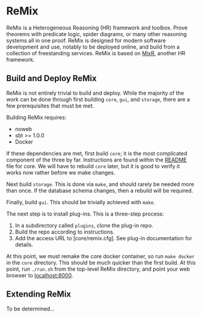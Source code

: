 ReMix
=====

ReMix is a Heterogeneous Reasoning (HR) framework and toolbox. Prove theorems with
predicate logic, spider diagrams, or many other reasoning systems all in one proof.
ReMix is designed for modern software development and use, notably to be deployed
online, and build from a collection of freestanding services. ReMix is based on
[MixR](http://github.com/urbas/mixr), another HR framework.



Build and Deploy ReMix
----------------------

ReMix is not entirely trivial to build and deploy. While the majority of the work
can be done through first building `core`, `gui`, and `storage`, there are a few
prerequisites that must be met.

Building ReMix requires:
 - noweb
 - sbt >= 1.0.0
 - Docker

If these dependencies are met, first build `core`; it is the most complicated
component of the three by far. Instructions are found within the
[README](core/README.md) file for core. We will have to rebuild `core` later,
but it is good to verify it works now rather before we make changes.

Next build `storage`. This is done via `make`, and should rarely be needed more
than once. If the database schema changes, then a rebuild will be required.

Finally, build `gui`. This should be trivially achieved with `make`.

The next step is to install plug-ins. This is a three-step process:
 1. In a subdirectory called `plugins`, clone the plug-in repo.
 2. Build the repo according to instructions.
 3. Add the access URL to [core/remix.cfg]. See plug-in documentation for details.

At this point, we must remake the core docker container, so run `make docker` in
the `core` directory. This should be much quicker than the first build. At this
point, run `./run.sh` from the top-level ReMix directory,
and point your web browser to [localhost:8000](http://localhost:8000).



Extending ReMix
---------------

To be determined...
